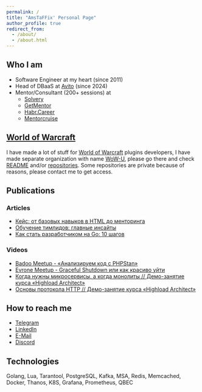 ```yaml
---
permalink: /
title: "AmsTaFFix' Personal Page"
author_profile: true
redirect_from: 
  - /about/
  - /about.html
---
```


## Who I am

- Software Engineer at my heart (since 2011)
- Head of DBaaS at [Avito](https://avito.tech/) (since 2024)
- Mentor/Consultant (200+ sessions) at
    - [Solvery](https://solvery.io/ru/mentor/amstaffix)
    - [GetMentor](https://getmentor.dev/mentor/nikita-sapogov-576)
    - [Habr.Career](https://career.habr.com/amstaffix)
    - [Mentorcruise](https://mentorcruise.com/mentor/nikitasapogov/)

## [World of Warcraft](https://worldofwarcraft.blizzard.com/en-gb/)

I have made a lot of stuff for [World of Warcraft](https://worldofwarcraft.blizzard.com/en-gb/) plugins developers,
I have made separate organization with name [WoW-U](https://github.com/WoW-U),
please go there and check [README](https://github.com/WoW-U) and/or [repositories](https://github.com/orgs/WoW-U/repositories). 
Some repositories are private because of reasons, please contact me to get access.

## Publications
### Articles
- [Кейс: от базовых навыков в HTML до менторинга](https://tproger.ru/articles/kejs-ot-bazovyh-navykov-v-html-do-mentoringa/)
- [Обучение тимлидов: главные инсайты](https://solvery.io/blog/ru/interesting/obuchenie-timlidov-glavnye-insajty/)
- [Как стать разработчиком на Go: 10 шагов](https://tproger.ru/articles/kak-stat-razrabotchikom-na-go-10-shagov/)

### Videos
- [Badoo Meetup - «Анализируем код с PHPStan»](https://youtu.be/kiw3HscOrk8)
- [Evrone Meetup - Graceful Shutdown или как красиво уйти](https://www.youtube.com/watch?v=ASiF-AH7GFc)
- [Когда нужны микросервисы, а когда монолиты // Демо-занятие курса «Highload Architect»](https://www.youtube.com/watch?v=3tiqsqzFCOI)
- [Основы протокола HTTP // Демо-занятие курса «Highload Architect»](https://www.youtube.com/watch?v=HXVxetXo28c)

## How to reach me
- [Telegram](https://t.me/amstaffix)
- [LinkedIn](https://www.linkedin.com/in/nikita-sapogov-94790bb4/)
- [E-Mail](mailto:amstaffix@gmail.com)
- [Discord](https://discord.com/users/224628871633305611)

## Technologies
Golang, Lua, Tarantool, PostgreSQL, Kafka, MSA, Redis, Memcached, Docker, Thanos, K8S, Grafana, Prometheus, QBEC
